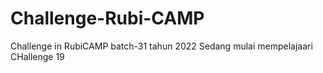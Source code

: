 # Challenge-Rubi-CAMP
Challenge in RubiCAMP batch-31 tahun 2022
Sedang mulai mempelajaari CHallenge 19

